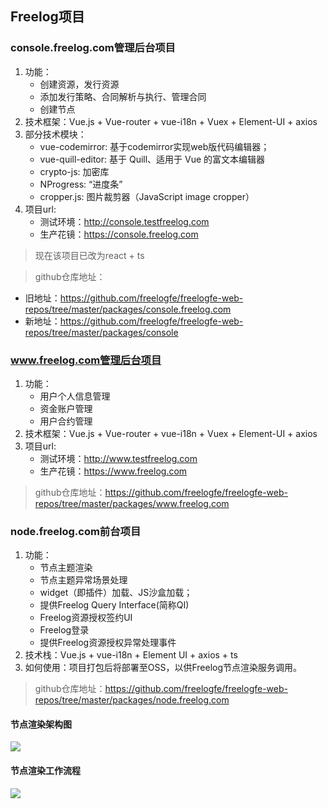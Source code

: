 ## Freelog项目
### console.freelog.com管理后台项目
1. 功能：
    - 创建资源，发行资源
    - 添加发行策略、合同解析与执行、管理合同
    - 创建节点
2. 技术框架：Vue.js + Vue-router + vue-i18n + Vuex + Element-UI + axios 
3. 部分技术模块：
    - vue-codemirror: 基于codemirror实现web版代码编辑器；
    - vue-quill-editor: 基于 Quill、适用于 Vue 的富文本编辑器
    - crypto-js: 加密库
    - NProgress: “进度条”
    - cropper.js: 图片裁剪器（JavaScript image cropper）
4. 项目url:
    - 测试环境：http://console.testfreelog.com
    - 生产花镜：https://console.freelog.com

> 现在该项目已改为react + ts

> github仓库地址：
- 旧地址：https://github.com/freelogfe/freelogfe-web-repos/tree/master/packages/console.freelog.com
- 新地址：https://github.com/freelogfe/freelogfe-web-repos/tree/master/packages/console

### www.freelog.com管理后台项目
1. 功能：
    - 用户个人信息管理
    - 资金账户管理
    - 用户合约管理
2. 技术框架：Vue.js + Vue-router + vue-i18n + Vuex + Element-UI + axios 
3. 项目url:
    - 测试环境：http://www.testfreelog.com
    - 生产花镜：https://www.freelog.com

> github仓库地址：https://github.com/freelogfe/freelogfe-web-repos/tree/master/packages/www.freelog.com

### node.freelog.com前台项目
1. 功能：
    - 节点主题渲染
    - 节点主题异常场景处理
    - widget（即插件）加载、JS沙盒加载；
    - 提供Freelog Query Interface(简称QI)
    - Freelog资源授权签约UI
    - Freelog登录
    - 提供Freelog资源授权异常处理事件
2. 技术栈：Vue.js + vue-i18n + Element UI + axios + ts
3. 如何使用：项目打包后将部署至OSS，以供Freelog节点渲染服务调用。

> github仓库地址：https://github.com/freelogfe/freelogfe-web-repos/tree/master/packages/node.freelog.com

#### 节点渲染架构图
![](http://freelog-image.oss-cn-shenzhen.aliyuncs.com/%E8%8A%82%E7%82%B9%E6%B8%B2%E6%9F%93%E5%9B%BE.png)

#### 节点渲染工作流程
![](http://freelog-image.oss-cn-shenzhen.aliyuncs.com/Freelog%E8%8A%82%E7%82%B9%E5%B7%A5%E4%BD%9C%E6%B5%81%E7%A8%8B.jpg)
